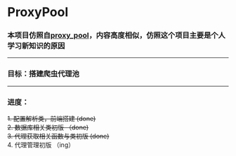 # ProxyPool

### 本项目仿照自[proxy_pool](https://github.com/jhao104/proxy_pool)，内容高度相似，仿照这个项目主要是个人学习新知识的原因

---
### 目标：搭建爬虫代理池

---
### 进度：
~~1. 配置解析类，前端搭建  (done)~~<br>
~~2. 数据库相关类初版  （done)~~<br>
~~3. 代理获取相关函数与类初版  (done)~~<br>
4. 代理管理初版  （ing）

